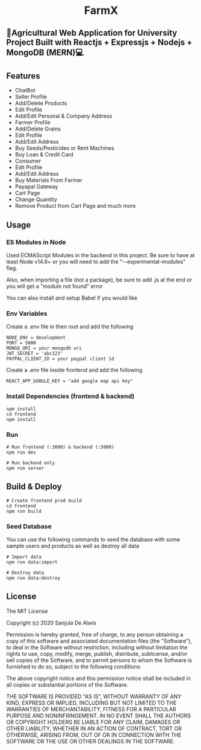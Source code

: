 <h1 align="center">FarmX <br /></h1>  

## 🌱Agricultural Web Application for University Project Built with Reactjs + Expressjs + Nodejs + MongoDB (MERN)💻

## Features

- ChatBot
- Seller Profile
- Add/Delete Products
- Edit Profile
- Add/Edit Personal & Company Address
- Farmer Profile
- Add/Delete Grains
- Edit Profile
- Add/Edit Address
- Buy Seeds/Pesticides or Rent Machines
- Buy Loan & Credit Card
- Consumer
- Edit Profile
- Add/Edit Address
- Buy Materials From Farmer
- Payapal Gateway
- Cart Page
- Change Quantity
- Remove Product from Cart Page
and much more

## Usage

### ES Modules in Node

Used ECMAScript Modules in the backend in this project. Be sure to have at least Node v14.6+ or you will need to add the "--experimental-modules" flag.

Also, when importing a file (not a package), be sure to add .js at the end or you will get a "module not found" error

You can also install and setup Babel if you would like

### Env Variables

Create a .env file in then root and add the following

```
NODE_ENV = development
PORT = 5000
MONGO_URI = your mongodb uri
JWT_SECRET = 'abc123'
PAYPAL_CLIENT_ID = your paypal client id
```
Create a .env file inside frontend and add the following

```
REACT_APP_GOOGLE_KEY = "add google map api key"
```

### Install Dependencies (frontend & backend)

```
npm install
cd frontend
npm install
```

### Run

```
# Run frontend (:3000) & backend (:5000)
npm run dev

# Run backend only
npm run server
```

## Build & Deploy

```
# Create frontend prod build
cd frontend
npm run build
```

### Seed Database

You can use the following commands to seed the database with some sample users and products as well as destroy all data

```
# Import data
npm run data:import

# Destroy data
npm run data:destroy
```

## License

The MIT License

Copyright (c) 2020 Sanjula De Alwis

Permission is hereby granted, free of charge, to any person obtaining a copy
of this software and associated documentation files (the "Software"), to deal
in the Software without restriction, including without limitation the rights
to use, copy, modify, merge, publish, distribute, sublicense, and/or sell
copies of the Software, and to permit persons to whom the Software is
furnished to do so, subject to the following conditions:

The above copyright notice and this permission notice shall be included in all
copies or substantial portions of the Software.

THE SOFTWARE IS PROVIDED "AS IS", WITHOUT WARRANTY OF ANY KIND, EXPRESS OR
IMPLIED, INCLUDING BUT NOT LIMITED TO THE WARRANTIES OF MERCHANTABILITY,
FITNESS FOR A PARTICULAR PURPOSE AND NONINFRINGEMENT. IN NO EVENT SHALL THE
AUTHORS OR COPYRIGHT HOLDERS BE LIABLE FOR ANY CLAIM, DAMAGES OR OTHER
LIABILITY, WHETHER IN AN ACTION OF CONTRACT, TORT OR OTHERWISE, ARISING FROM,
OUT OF OR IN CONNECTION WITH THE SOFTWARE OR THE USE OR OTHER DEALINGS IN THE
SOFTWARE.
